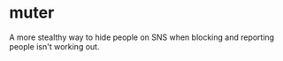 # muter
A more stealthy way to hide people on SNS when blocking and reporting people isn't working out.
